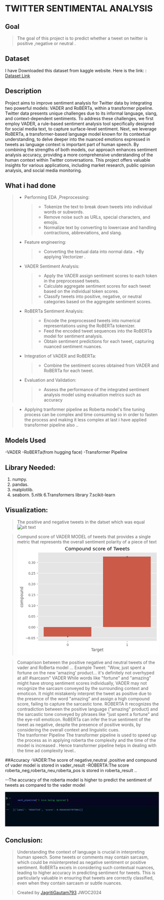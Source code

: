 # TWITTER SENTIMENTAL ANALYSIS

## Goal

> The goal of this project is to predict whether a tweet on twitter is positive ,negative or neutral .

## Dataset

I have Downloaded this dataset from kaggle website. Here is the link:
:
[Dataset Link](https://www.kaggle.com/datasets/kazanova/sentiment140)

## Description

Project aims to improve sentiment analysis for Twitter data by integrating two powerful models: VADER and RoBERTa, within a transformer pipeline. Twitter data presents unique challenges due to its informal language, slang, and context-dependent sentiments. To address these challenges, we first employ VADER, a rule-based sentiment analysis tool specifically designed for social media text, to capture surface-level sentiment. Next, we leverage RoBERTa, a transformer-based language model known for its contextual understanding, to delve deeper into the nuanced emotions expressed in tweets as language context is important part of human speech. By combining the strengths of both models, our approach enhances sentiment analysis accuracy, providing a more comprehensive understanding of the human context within Twitter conversations. This project offers valuable insights for various applications, including market research, public opinion analysis, and social media monitoring.

## What i had done

> - Performing EDA ,Preprocessing:
>   > - Tokenize the text to break down tweets into individual words or subwords.
>   > - Remove noise such as URLs, special characters, and emojis.
>   > - Normalize text by converting to lowercase and handling contractions, abbreviations, and slang.
> - Feature engineering:
>   > - Converting the textual data into normal data .
>   >   \*By applying Vectorizer .
> - VADER Sentiment Analysis:
>   > - Apply the VADER assign sentiment scores to each token in the preprocessed tweets.
>   > - Calculate aggregate sentiment scores for each tweet based on the individual token scores.
>   > - Classify tweets into positive, negative, or neutral categories based on the aggregate sentiment scores.
> - RoBERTa Sentiment Analysis:
>   > - Encode the preprocessed tweets into numerical representations using the RoBERTa tokenizer.
>   > - Feed the encoded tweet sequences into the RoBERTa model for sentiment analysis.
>   > - Obtain sentiment predictions for each tweet, capturing nuanced sentiment nuances.
> - Integration of VADER and RoBERTa:
>   > - Combine the sentiment scores obtained from VADER and RoBERTa for each tweet.
> - Evaluation and Validation:
>   > - Assess the performance of the integrated sentiment analysis model using evaluation metrics such as accuracy

> - Applying tranformer pipeline as Roberta model's fine tuning process can be complex and time consuming so in order to fasten the process and making it less complex at last i have applied transformer pipeline also ..

## Models Used

-VADER
-RoBERTa(from hugging face)
-Transformer Pipeline

## Library Needed:

1. numpy.
2. pandas.
3. matplotlib.
4. seaborn.
   5.nltk
   6.Transformers library
   7.scikit-learn

## Visualization:

> The positive and negative tweets in the datset which was equal
> ![alt text](img02-1.png)

> Compund score of VADER MODEL of tweets that provides a single metric that represents the overall sentiment polarity of a piece of text
> ![alt text](img01.png)

> Comaprison between the positive negative and neutral tweets of the vader and RoBerta model ...
> Example Tweet: "Wow, just spent a fortune on the new 'amazing' product... it's definitely not overhyped at all! #sarcasm"
> VADER
> While words like "fortune" and "amazing" might have strong sentiment scores individually, VADER may not recognize the sarcasm conveyed by the surrounding context and emoticon.
> It might mistakenly interpret the tweet as positive due to the presence of the word "amazing" and assign a high compound score, failing to capture the sarcastic tone.
> ROBERTA
> It recognizes the contradiction between the positive language ("amazing" product) and the sarcastic tone conveyed by phrases like "just spent a fortune" and the eye-roll emoticon.
> RoBERTa can infer the true sentiment of the tweet as negative, despite the presence of positive words, by considering the overall context and linguistic cues.  
> The tranformer Pipeline
> The transformer pipeline is used to speed up the process as in applying roberta the complexity and the time of the model is increased .
> Hence transformer pipeline helps in dealing with the time ad complexity level..

##Accuracy
-VADER:The score of negative,neutral ,positive and compound of vader model is stored in vader_result
-ROBERTA:The score roberta_neg,roberta_neu,roberta_pos is stored in roberta_result ..

--The accuracy of the roberta model is higher to predict the sentiment of tweets as compared to the vader model

![The tweet by vader is predicted as positive by analysing 'love' word but the tweet by Roberta is predicted as negative ](img22.png)

## Conclusion:

> Understanding the context of language is crucial in interpreting human speech. Some tweets or comments may contain sarcasm, which could be misinterpreted as negative sentiment or positive sentiment. RoBERTa excels in considering such contextual nuances, leading to higher accuracy in predicting sentiment for tweets. This is particularly valuable in ensuring that tweets are correctly classified, even when they contain sarcasm or subtle nuances.

> Created by [JagritiGautam793](https://github.com/JagritiGautam793) JWOC2024
